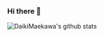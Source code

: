 ### Hi there 👋

![DaikiMaekawa's github stats](https://github-readme-stats.vercel.app/api?username=DaikiMaekawa&count_private=true&show_icons=true&theme=radical)

<!--
**DaikiMaekawa/DaikiMaekawa** is a ✨ _special_ ✨ repository because its `README.md` (this file) appears on your GitHub profile.

Here are some ideas to get you started:

- 🔭 I’m currently working on ...
- 🌱 I’m currently learning ...
- 👯 I’m looking to collaborate on ...
- 🤔 I’m looking for help with ...
- 💬 Ask me about ...
- 📫 How to reach me: ...
- 😄 Pronouns: ...
- ⚡ Fun fact: ...
-->

